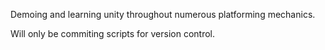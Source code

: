 Demoing and learning unity throughout numerous platforming mechanics. 

Will only be commiting scripts for version control. 
